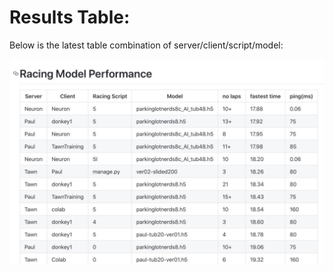 # Results Table:

Below is the latest table combination of server/client/script/model:

![](03-Images/Model_Script_Best_Combo_Overview_00.png)
